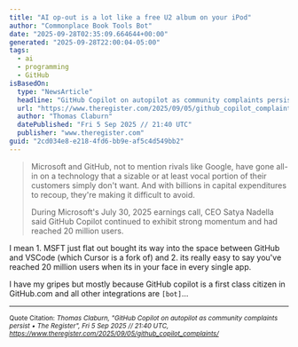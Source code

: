```yaml
---
title: "AI op-out is a lot like a free U2 album on your iPod"
author: "Commonplace Book Tools Bot"
date: "2025-09-28T02:35:09.664644+00:00"
generated: "2025-09-28T22:00:04-05:00"
tags:
  - ai
  - programming
  - GitHub
isBasedOn:
  type: "NewsArticle"
  headline: "GitHub Copilot on autopilot as community complaints persist • The Register"
  url: "https://www.theregister.com/2025/09/05/github_copilot_complaints/"
  author: "Thomas Claburn"
  datePublished: "Fri 5 Sep 2025 // 21:40 UTC"
  publisher: "www.theregister.com"
guid: "2cd034e8-e218-4fd6-bb9e-af5c4d549bb2"
---
```


> Microsoft and GitHub, not to mention rivals like Google, have gone all-in on a technology that a sizable or at least vocal portion of their customers simply don't want. And with billions in capital expenditures to recoup, they're making it difficult to avoid.
> 
> During Microsoft's July 30, 2025 earnings call, CEO Satya Nadella said GitHub Copilot continued to exhibit strong momentum and had reached 20 million users.

I mean 1. MSFT just flat out bought its way into the space between GitHub and VSCode (which Cursor is a fork of) and 2. its really easy to say you've reached 20 million users when its in your face in every single app.

I have my gripes but mostly because GitHub copilot is a first class citizen in GitHub.com and all other integrations are `[bot]`...

---

<sub>Quote Citation: <cite>Thomas Claburn, "GitHub Copilot on autopilot as community complaints persist • The Register", Fri 5 Sep 2025 // 21:40 UTC, <a href="https://www.theregister.com/2025/09/05/github_copilot_complaints/">https://www.theregister.com/2025/09/05/github_copilot_complaints/</a></cite></sub>